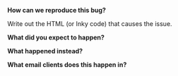 <!-- Please only file bugs with Foundation on GitHub. If you've got a more general question about how to use Foundation, we can help you on the Foundation Forum: http://foundation.zurb.com/forum -->

**How can we reproduce this bug?**

Write out the HTML (or Inky code) that causes the issue.

**What did you expect to happen?**

**What happened instead?**

**What email clients does this happen in?**
